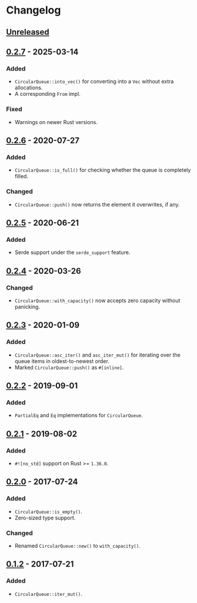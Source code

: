 # Changelog

## [Unreleased]

## [0.2.7] - 2025-03-14

### Added
- `CircularQueue::into_vec()` for converting into a `Vec` without extra allocations.
- A corresponding `From` impl.

### Fixed
- Warnings on newer Rust versions.

## [0.2.6] - 2020-07-27

### Added
- `CircularQueue::is_full()` for checking whether the queue is completely filled.

### Changed
- `CircularQueue::push()` now returns the element it overwrites, if any.

## [0.2.5] - 2020-06-21

### Added
- Serde support under the `serde_support` feature.

## [0.2.4] - 2020-03-26

### Changed
- `CircularQueue::with_capacity()` now accepts zero capacity without panicking.

## [0.2.3] - 2020-01-09

### Added
- `CircularQueue::asc_iter()` and `asc_iter_mut()` for iterating over the queue
  items in oldest-to-newest order.
- Marked `CircularQueue::push()` as `#[inline]`.

## [0.2.2] - 2019-09-01

### Added
- `PartialEq` and `Eq` implementations for `CircularQueue`.

## [0.2.1] - 2019-08-02

### Added
- `#![no_std]` support on Rust >= `1.36.0`.

## [0.2.0] - 2017-07-24

### Added
- `CircularQueue::is_empty()`.
- Zero-sized type support.

### Changed
- Renamed `CircularQueue::new()` to `with_capacity()`.

## [0.1.2] - 2017-07-21

### Added
- `CircularQueue::iter_mut()`.

[Unreleased]: https://github.com/YaLTeR/circular-queue/compare/v0.2.7...HEAD
[0.2.7]: https://github.com/YaLTeR/circular-queue/compare/v0.2.6...v0.2.7
[0.2.6]: https://github.com/YaLTeR/circular-queue/compare/v0.2.5...v0.2.6
[0.2.5]: https://github.com/YaLTeR/circular-queue/compare/v0.2.4...v0.2.5
[0.2.4]: https://github.com/YaLTeR/circular-queue/compare/v0.2.3...v0.2.4
[0.2.3]: https://github.com/YaLTeR/circular-queue/compare/v0.2.2...v0.2.3
[0.2.2]: https://github.com/YaLTeR/circular-queue/compare/v0.2.1...v0.2.2
[0.2.1]: https://github.com/YaLTeR/circular-queue/compare/v0.2.0...v0.2.1
[0.2.0]: https://github.com/YaLTeR/circular-queue/compare/v0.1.2...v0.2.0
[0.1.2]: https://github.com/YaLTeR/circular-queue/compare/v0.1.1...v0.1.2
